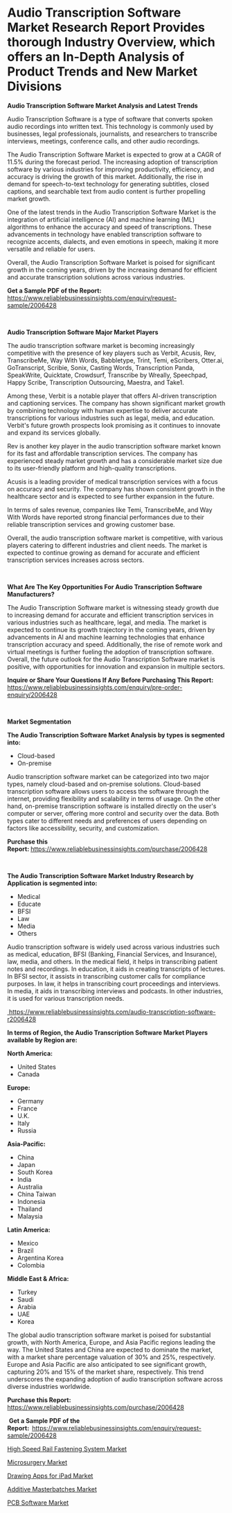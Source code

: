 <p><h1>Audio Transcription Software Market Research Report Provides thorough Industry Overview, which offers an In-Depth Analysis of Product Trends and New Market Divisions</h1></p><p><strong>Audio Transcription Software Market Analysis and Latest Trends</strong></p>
<p><p>Audio Transcription Software is a type of software that converts spoken audio recordings into written text. This technology is commonly used by businesses, legal professionals, journalists, and researchers to transcribe interviews, meetings, conference calls, and other audio recordings.</p><p>The Audio Transcription Software Market is expected to grow at a CAGR of 11.5% during the forecast period. The increasing adoption of transcription software by various industries for improving productivity, efficiency, and accuracy is driving the growth of this market. Additionally, the rise in demand for speech-to-text technology for generating subtitles, closed captions, and searchable text from audio content is further propelling market growth.</p><p>One of the latest trends in the Audio Transcription Software Market is the integration of artificial intelligence (AI) and machine learning (ML) algorithms to enhance the accuracy and speed of transcriptions. These advancements in technology have enabled transcription software to recognize accents, dialects, and even emotions in speech, making it more versatile and reliable for users.</p><p>Overall, the Audio Transcription Software Market is poised for significant growth in the coming years, driven by the increasing demand for efficient and accurate transcription solutions across various industries.</p></p>
<p><strong>Get a Sample PDF of the Report:&nbsp;</strong> <a href="https://www.reliablebusinessinsights.com/enquiry/request-sample/2006428">https://www.reliablebusinessinsights.com/enquiry/request-sample/2006428</a></p>
<p>&nbsp;</p>
<p><strong>Audio Transcription Software Major Market Players</strong></p>
<p><p>The audio transcription software market is becoming increasingly competitive with the presence of key players such as Verbit, Acusis, Rev, TranscribeMe, Way With Words, Babbletype, Trint, Temi, eScribers, Otter.ai, GoTranscript, Scribie, Sonix, Casting Words, Transcription Panda, SpeakWrite, Quicktate, Crowdsurf, Transcribe by Wreally, Speechpad, Happy Scribe, Transcription Outsourcing, Maestra, and Take1.</p><p>Among these, Verbit is a notable player that offers AI-driven transcription and captioning services. The company has shown significant market growth by combining technology with human expertise to deliver accurate transcriptions for various industries such as legal, media, and education. Verbit's future growth prospects look promising as it continues to innovate and expand its services globally.</p><p>Rev is another key player in the audio transcription software market known for its fast and affordable transcription services. The company has experienced steady market growth and has a considerable market size due to its user-friendly platform and high-quality transcriptions.</p><p>Acusis is a leading provider of medical transcription services with a focus on accuracy and security. The company has shown consistent growth in the healthcare sector and is expected to see further expansion in the future.</p><p>In terms of sales revenue, companies like Temi, TranscribeMe, and Way With Words have reported strong financial performances due to their reliable transcription services and growing customer base.</p><p>Overall, the audio transcription software market is competitive, with various players catering to different industries and client needs. The market is expected to continue growing as demand for accurate and efficient transcription services increases across sectors.</p></p>
<p>&nbsp;</p>
<p><strong>What Are The Key Opportunities For Audio Transcription Software Manufacturers?</strong></p>
<p><p>The Audio Transcription Software market is witnessing steady growth due to increasing demand for accurate and efficient transcription services in various industries such as healthcare, legal, and media. The market is expected to continue its growth trajectory in the coming years, driven by advancements in AI and machine learning technologies that enhance transcription accuracy and speed. Additionally, the rise of remote work and virtual meetings is further fueling the adoption of transcription software. Overall, the future outlook for the Audio Transcription Software market is positive, with opportunities for innovation and expansion in multiple sectors.</p></p>
<p><strong>Inquire or Share Your Questions If Any Before Purchasing This Report:</strong> <a href="https://www.reliablebusinessinsights.com/enquiry/pre-order-enquiry/2006428">https://www.reliablebusinessinsights.com/enquiry/pre-order-enquiry/2006428</a></p>
<p>&nbsp;</p>
<p><strong>Market Segmentation</strong></p>
<p><strong>The Audio Transcription Software Market Analysis by types is segmented into:</strong></p>
<p><ul><li>Cloud-based</li><li>On-premise</li></ul></p>
<p><p>Audio transcription software market can be categorized into two major types, namely cloud-based and on-premise solutions. Cloud-based transcription software allows users to access the software through the internet, providing flexibility and scalability in terms of usage. On the other hand, on-premise transcription software is installed directly on the user's computer or server, offering more control and security over the data. Both types cater to different needs and preferences of users depending on factors like accessibility, security, and customization.</p></p>
<p><strong>Purchase this Report:&nbsp;</strong><a href="https://www.reliablebusinessinsights.com/purchase/2006428">https://www.reliablebusinessinsights.com/purchase/2006428</a></p>
<p>&nbsp;</p>
<p><strong>The Audio Transcription Software Market Industry Research by Application is segmented into:</strong></p>
<p><ul><li>Medical</li><li>Educate</li><li>BFSI</li><li>Law</li><li>Media</li><li>Others</li></ul></p>
<p><p>Audio transcription software is widely used across various industries such as medical, education, BFSI (Banking, Financial Services, and Insurance), law, media, and others. In the medical field, it helps in transcribing patient notes and recordings. In education, it aids in creating transcripts of lectures. In BFSI sector, it assists in transcribing customer calls for compliance purposes. In law, it helps in transcribing court proceedings and interviews. In media, it aids in transcribing interviews and podcasts. In other industries, it is used for various transcription needs.</p></p>
<p><a href="https://www.reliablebusinessinsights.com/audio-transcription-software-r2006428">&nbsp;https://www.reliablebusinessinsights.com/audio-transcription-software-r2006428</a></p>
<p><strong>In terms of Region, the Audio Transcription Software Market Players available by Region are:</strong></p>
<p>
    <p> <strong> North America: </strong>
        <ul>
            <li>United States</li>
            <li>Canada</li>
        </ul>
        </p> 
    <p> <strong> Europe: </strong>
        <ul>
            <li>Germany</li>
            <li>France</li>
            <li>U.K.</li>
            <li>Italy</li>
            <li>Russia</li>
        </ul>
        </p> 
    <p> <strong> Asia-Pacific: </strong>
        <ul>
            <li>China</li>
            <li>Japan</li>
            <li>South Korea</li>
            <li>India</li>
            <li>Australia</li>
            <li>China Taiwan</li>
            <li>Indonesia</li>
            <li>Thailand</li>
            <li>Malaysia</li>
        </ul>
        </p> 
    <p> <strong> Latin America: </strong>
        <ul>
            <li>Mexico</li>
            <li>Brazil</li>
            <li>Argentina Korea</li>
            <li>Colombia</li>
        </ul>
        </p> 
    <p> <strong> Middle East & Africa: </strong>
        <ul>
            <li>Turkey</li>
            <li>Saudi</li>
            <li>Arabia</li>
            <li>UAE</li>
            <li>Korea</li>
        </ul>
    </p>
    </p>
<p><p>The global audio transcription software market is poised for substantial growth, with North America, Europe, and Asia Pacific regions leading the way. The United States and China are expected to dominate the market, with a market share percentage valuation of 30% and 25%, respectively. Europe and Asia Pacific are also anticipated to see significant growth, capturing 20% and 15% of the market share, respectively. This trend underscores the expanding adoption of audio transcription software across diverse industries worldwide.</p></p>
<p><strong>Purchase this Report: </strong><a href="https://www.reliablebusinessinsights.com/purchase/2006428">https://www.reliablebusinessinsights.com/purchase/2006428</a></p>
<p>&nbsp;<strong>Get a Sample PDF of the Report:&nbsp;&nbsp;</strong><a href="https://www.reliablebusinessinsights.com/enquiry/request-sample/2006428">https://www.reliablebusinessinsights.com/enquiry/request-sample/2006428</a></p>
<p><strong></strong></p>
<p><p><a href="https://medium.com/@norchellecan/global-high-speed-rail-fastening-system-market-size-is-expected-to-experience-a-cagr-of-12-4-0304a95b8d2f">High Speed Rail Fastening System Market</a></p><p><a href="https://www.linkedin.com/pulse/microsurgery-market-trends-analysis-opportunities-challenges-udlcc">Microsurgery Market</a></p><p><a href="https://github.com/prosalinda88/Market-Research-Report-List-5/blob/main/drawing-apps-for-ipad-market.md">Drawing Apps for iPad Market</a></p><p><a href="https://medium.com/@carlahoustonh51/additive-masterbatches-market-a-global-and-regional-analysis-2024-2031-45d35e23858a">Additive Masterbatches Market</a></p><p><a href="https://www.linkedin.com/pulse/pcb-software-market-size-share-analysis-growth-trends-forecast-q2jyc">PCB Software Market</a></p></p>